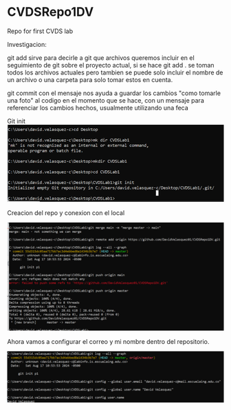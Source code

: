 # CVDSRepo1DV
Repo for first CVDS lab

Investigacion:

git add sirve para decirle a git que archivos queremos incluir en el seguimiento de git sobre el proyecto actual, si se hace git add . se toman todos los archivos actuales pero tambien se puede solo incluir el nombre de un archivo o una carpeta para solo tomar estos en cuenta.

git commit con el mensaje nos ayuda a guardar los cambios "como tomarle una foto" al codigo en el momento que se hace, con un mensaje para referenciar los cambios hechos, usualmente utilizando una feca


Git init
![alt text](image.png)

Creacion del repo y conexion con el local

![alt text](image-1.png)

Ahora vamos a configurar el correo y mi nombre dentro del repositorio.

![alt text](image-2.png)
